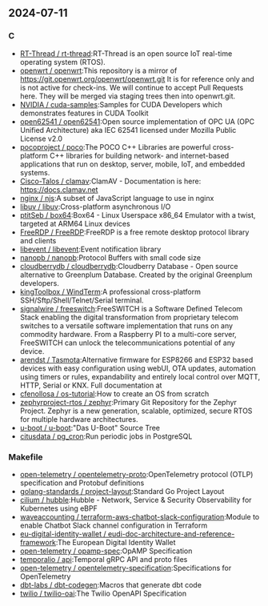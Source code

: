 ## 2024-07-11

### C

* [RT-Thread / rt-thread](https://github.com/RT-Thread/rt-thread):RT-Thread is an open source IoT real-time operating system (RTOS).
* [openwrt / openwrt](https://github.com/openwrt/openwrt):This repository is a mirror of https://git.openwrt.org/openwrt/openwrt.git It is for reference only and is not active for check-ins. We will continue to accept Pull Requests here. They will be merged via staging trees then into openwrt.git.
* [NVIDIA / cuda-samples](https://github.com/NVIDIA/cuda-samples):Samples for CUDA Developers which demonstrates features in CUDA Toolkit
* [open62541 / open62541](https://github.com/open62541/open62541):Open source implementation of OPC UA (OPC Unified Architecture) aka IEC 62541 licensed under Mozilla Public License v2.0
* [pocoproject / poco](https://github.com/pocoproject/poco):The POCO C++ Libraries are powerful cross-platform C++ libraries for building network- and internet-based applications that run on desktop, server, mobile, IoT, and embedded systems.
* [Cisco-Talos / clamav](https://github.com/Cisco-Talos/clamav):ClamAV - Documentation is here: https://docs.clamav.net
* [nginx / njs](https://github.com/nginx/njs):A subset of JavaScript language to use in nginx
* [libuv / libuv](https://github.com/libuv/libuv):Cross-platform asynchronous I/O
* [ptitSeb / box64](https://github.com/ptitSeb/box64):Box64 - Linux Userspace x86_64 Emulator with a twist, targeted at ARM64 Linux devices
* [FreeRDP / FreeRDP](https://github.com/FreeRDP/FreeRDP):FreeRDP is a free remote desktop protocol library and clients
* [libevent / libevent](https://github.com/libevent/libevent):Event notification library
* [nanopb / nanopb](https://github.com/nanopb/nanopb):Protocol Buffers with small code size
* [cloudberrydb / cloudberrydb](https://github.com/cloudberrydb/cloudberrydb):Cloudberry Database - Open source alternative to Greenplum Database. Created by the original Greenplum developers.
* [kingToolbox / WindTerm](https://github.com/kingToolbox/WindTerm):A professional cross-platform SSH/Sftp/Shell/Telnet/Serial terminal.
* [signalwire / freeswitch](https://github.com/signalwire/freeswitch):FreeSWITCH is a Software Defined Telecom Stack enabling the digital transformation from proprietary telecom switches to a versatile software implementation that runs on any commodity hardware. From a Raspberry PI to a multi-core server, FreeSWITCH can unlock the telecommunications potential of any device.
* [arendst / Tasmota](https://github.com/arendst/Tasmota):Alternative firmware for ESP8266 and ESP32 based devices with easy configuration using webUI, OTA updates, automation using timers or rules, expandability and entirely local control over MQTT, HTTP, Serial or KNX. Full documentation at
* [cfenollosa / os-tutorial](https://github.com/cfenollosa/os-tutorial):How to create an OS from scratch
* [zephyrproject-rtos / zephyr](https://github.com/zephyrproject-rtos/zephyr):Primary Git Repository for the Zephyr Project. Zephyr is a new generation, scalable, optimized, secure RTOS for multiple hardware architectures.
* [u-boot / u-boot](https://github.com/u-boot/u-boot):"Das U-Boot" Source Tree
* [citusdata / pg_cron](https://github.com/citusdata/pg_cron):Run periodic jobs in PostgreSQL

### Makefile

* [open-telemetry / opentelemetry-proto](https://github.com/open-telemetry/opentelemetry-proto):OpenTelemetry protocol (OTLP) specification and Protobuf definitions
* [golang-standards / project-layout](https://github.com/golang-standards/project-layout):Standard Go Project Layout
* [cilium / hubble](https://github.com/cilium/hubble):Hubble - Network, Service & Security Observability for Kubernetes using eBPF
* [waveaccounting / terraform-aws-chatbot-slack-configuration](https://github.com/waveaccounting/terraform-aws-chatbot-slack-configuration):Module to enable Chatbot Slack channel configuration in Terraform
* [eu-digital-identity-wallet / eudi-doc-architecture-and-reference-framework](https://github.com/eu-digital-identity-wallet/eudi-doc-architecture-and-reference-framework):The European Digital Identity Wallet
* [open-telemetry / opamp-spec](https://github.com/open-telemetry/opamp-spec):OpAMP Specification
* [temporalio / api](https://github.com/temporalio/api):Temporal gRPC API and proto files
* [open-telemetry / opentelemetry-specification](https://github.com/open-telemetry/opentelemetry-specification):Specifications for OpenTelemetry
* [dbt-labs / dbt-codegen](https://github.com/dbt-labs/dbt-codegen):Macros that generate dbt code
* [twilio / twilio-oai](https://github.com/twilio/twilio-oai):The Twilio OpenAPI Specification
